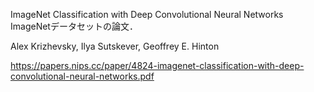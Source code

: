 ImageNet Classification with Deep Convolutional Neural Networks
ImageNetデータセットの論文．

Alex Krizhevsky, Ilya Sutskever, Geoffrey E. Hinton

https://papers.nips.cc/paper/4824-imagenet-classification-with-deep-convolutional-neural-networks.pdf